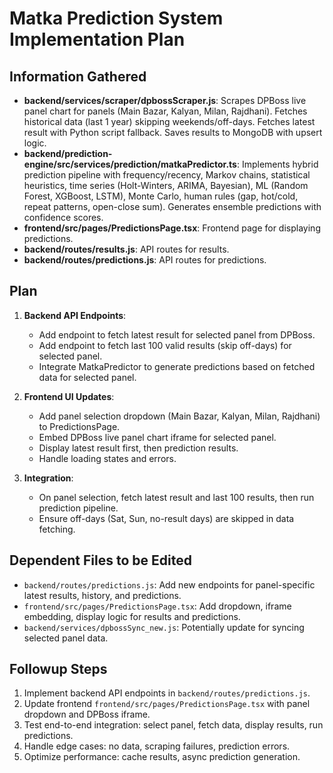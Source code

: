 # Matka Prediction System Implementation Plan

## Information Gathered
- **backend/services/scraper/dpbossScraper.js**: Scrapes DPBoss live panel chart for panels (Main Bazar, Kalyan, Milan, Rajdhani). Fetches historical data (last 1 year) skipping weekends/off-days. Fetches latest result with Python script fallback. Saves results to MongoDB with upsert logic.
- **backend/prediction-engine/src/services/prediction/matkaPredictor.ts**: Implements hybrid prediction pipeline with frequency/recency, Markov chains, statistical heuristics, time series (Holt-Winters, ARIMA, Bayesian), ML (Random Forest, XGBoost, LSTM), Monte Carlo, human rules (gap, hot/cold, repeat patterns, open-close sum). Generates ensemble predictions with confidence scores.
- **frontend/src/pages/PredictionsPage.tsx**: Frontend page for displaying predictions.
- **backend/routes/results.js**: API routes for results.
- **backend/routes/predictions.js**: API routes for predictions.

## Plan
1. **Backend API Endpoints**:
   - Add endpoint to fetch latest result for selected panel from DPBoss.
   - Add endpoint to fetch last 100 valid results (skip off-days) for selected panel.
   - Integrate MatkaPredictor to generate predictions based on fetched data for selected panel.

2. **Frontend UI Updates**:
   - Add panel selection dropdown (Main Bazar, Kalyan, Milan, Rajdhani) to PredictionsPage.
   - Embed DPBoss live panel chart iframe for selected panel.
   - Display latest result first, then prediction results.
   - Handle loading states and errors.

3. **Integration**:
   - On panel selection, fetch latest result and last 100 results, then run prediction pipeline.
   - Ensure off-days (Sat, Sun, no-result days) are skipped in data fetching.

## Dependent Files to be Edited
- `backend/routes/predictions.js`: Add new endpoints for panel-specific latest results, history, and predictions.
- `frontend/src/pages/PredictionsPage.tsx`: Add dropdown, iframe embedding, display logic for results and predictions.
- `backend/services/dpbossSync_new.js`: Potentially update for syncing selected panel data.

## Followup Steps
1. Implement backend API endpoints in `backend/routes/predictions.js`.
2. Update frontend `frontend/src/pages/PredictionsPage.tsx` with panel dropdown and DPBoss iframe.
3. Test end-to-end integration: select panel, fetch data, display results, run predictions.
4. Handle edge cases: no data, scraping failures, prediction errors.
5. Optimize performance: cache results, async prediction generation.
